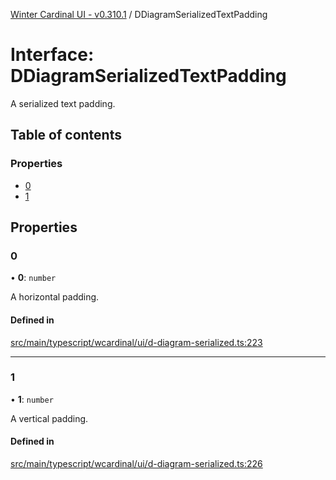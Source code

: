 [Winter Cardinal UI - v0.310.1](../index.md) / DDiagramSerializedTextPadding

# Interface: DDiagramSerializedTextPadding

A serialized text padding.

## Table of contents

### Properties

- [0](DDiagramSerializedTextPadding.md#0)
- [1](DDiagramSerializedTextPadding.md#1)

## Properties

### 0

• **0**: `number`

A horizontal padding.

#### Defined in

[src/main/typescript/wcardinal/ui/d-diagram-serialized.ts:223](https://github.com/winter-cardinal/winter-cardinal-ui/blob/v0.310.1/src/main/typescript/wcardinal/ui/d-diagram-serialized.ts#L223)

___

### 1

• **1**: `number`

A vertical padding.

#### Defined in

[src/main/typescript/wcardinal/ui/d-diagram-serialized.ts:226](https://github.com/winter-cardinal/winter-cardinal-ui/blob/v0.310.1/src/main/typescript/wcardinal/ui/d-diagram-serialized.ts#L226)
